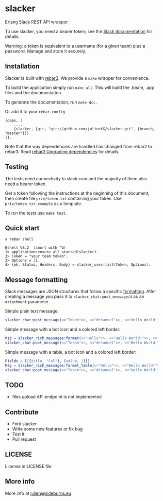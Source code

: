 slacker
=======

Erlang [Slack](http://slack.com) REST API wrapper.

To use slacker, you need a bearer token; see the [Slack documentation](https://api.slack.com/web#authentication) for details.
 
Warning: a token is equivalent to a username (for a given team) plus a password. Manage and store it securely.

## Installation

Slacker is built with [rebar3](https://www.rebar3.org/). We provide a `make` wrapper for convenience.

To build the application simply run `make all`. This will build the .beam, .app
files and the documentation.

To generate the documentation, run `make doc`.

Or add it to your `rebar.config`

```
{deps, [
    ....
    {slacker, {git, "git://github.com/julienXX/slacker.git", {branch, "master"}}}
]}.
```

Note that the way dependencies are handled has changed from rebar2 to rebar3. Read [rebar3 Upgrading dependencies](https://www.rebar3.org/docs/dependencies#section-upgrading-dependencies) for details.

## Testing

The tests need connectivity to slack.com and the majority of them also need a bearer token.

Get a token following the instructions at the beginning of this document, then create file `priv/token.txt` containing your token. Use `priv/token.txt.example` as a template.

To run the tests use `make test`.

## Quick start
```shell
λ rebar shell
```
```
Eshell V8.2  (abort with ^G)
1> application:ensure_all_started(slacker).
2> Token = "your team token".
2> Options = [].
4> {ok, Status, Headers, Body} = slacker_user:list(Token, Options).
```

## Message formatting

Slack messages are JSON structures that follow a specific [formatting](https://api.slack.com/docs/attachments). After creating a message you pass it
to `slacker_chat:post_message/4` as an `attachment` parameter.

Simple plain text message:
```erlang
slacker_chat:post_message(<<"Token">>, <<"#channel">>, <<"Hello World!">>, []).
```

Simple message with a bot icon and a colored left border:
```erlang
Msg = slacker_rich_messages:format(<<"Hello">>, <<"Hello World!">>, <<"#df4f18">>).
slacker_chat:post_message(<<"Token">>, <<"#channel">>, <<"Hello World!">>, [{attachments, Msg}]).
```

Simple message with a table, a bot icon and a colored left border:
```erlang
Fields = [[{title, "Col"}, {value, 1}]].
Msg = slacker_rich_messages:format_table(<<"Hello">>, <<"Hello World!">>, Fields, <<"#df4f18">>).
slacker_chat:post_message(<<"Token">>, <<"#channel">>, <<"Hello World!">>, [{attachments, Msg}]).
```

## TODO
- files.upload API endpoint is not implemented

## Contribute
- Fork slacker
- Write some new features or fix bug
- Test it
- Pull request

## LICENSE
License in LICENSE file

## More info
More info at julien@sideburns.eu
